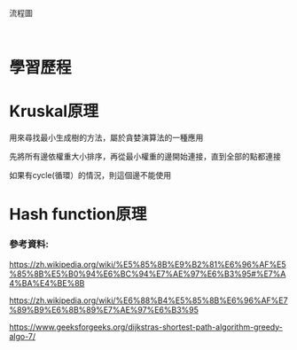 
 流程圖

![]()

![]()


# 學習歷程


# Kruskal原理
用來尋找最小生成樹的方法，屬於貪婪演算法的一種應用

先將所有邊依權重大小排序，再從最小權重的邊開始連接，直到全部的點都連接

如果有cycle(循環）的情況，則這個邊不能使用

# Hash function原理

### 參考資料:

https://zh.wikipedia.org/wiki/%E5%85%8B%E9%B2%81%E6%96%AF%E5%85%8B%E5%B0%94%E6%BC%94%E7%AE%97%E6%B3%95#%E7%A4%BA%E4%BE%8B

https://zh.wikipedia.org/wiki/%E6%88%B4%E5%85%8B%E6%96%AF%E7%89%B9%E6%8B%89%E7%AE%97%E6%B3%95

https://www.geeksforgeeks.org/dijkstras-shortest-path-algorithm-greedy-algo-7/

